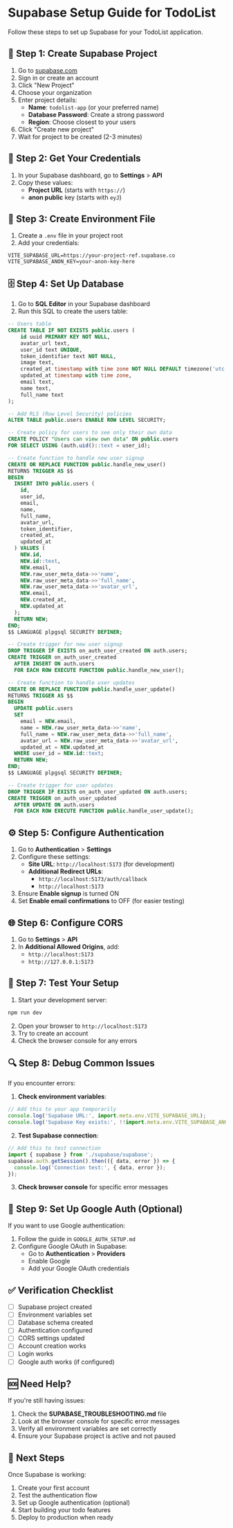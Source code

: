 # Supabase Setup Guide for TodoList

Follow these steps to set up Supabase for your TodoList application.

## 🚀 **Step 1: Create Supabase Project**

1. Go to [supabase.com](https://supabase.com)
2. Sign in or create an account
3. Click "New Project"
4. Choose your organization
5. Enter project details:
   - **Name**: `todolist-app` (or your preferred name)
   - **Database Password**: Create a strong password
   - **Region**: Choose closest to your users
6. Click "Create new project"
7. Wait for project to be created (2-3 minutes)

## 🔑 **Step 2: Get Your Credentials**

1. In your Supabase dashboard, go to **Settings** > **API**
2. Copy these values:
   - **Project URL** (starts with `https://`)
   - **anon public** key (starts with `eyJ`)

## 📝 **Step 3: Create Environment File**

1. Create a `.env` file in your project root
2. Add your credentials:
```env
VITE_SUPABASE_URL=https://your-project-ref.supabase.co
VITE_SUPABASE_ANON_KEY=your-anon-key-here
```

## 🗄️ **Step 4: Set Up Database**

1. Go to **SQL Editor** in your Supabase dashboard
2. Run this SQL to create the users table:
```sql
-- Users table
CREATE TABLE IF NOT EXISTS public.users (
    id uuid PRIMARY KEY NOT NULL,
    avatar_url text,
    user_id text UNIQUE,
    token_identifier text NOT NULL,
    image text,
    created_at timestamp with time zone NOT NULL DEFAULT timezone('utc'::text, now()),
    updated_at timestamp with time zone,
    email text,
    name text,
    full_name text
);

-- Add RLS (Row Level Security) policies
ALTER TABLE public.users ENABLE ROW LEVEL SECURITY;

-- Create policy for users to see only their own data
CREATE POLICY "Users can view own data" ON public.users
FOR SELECT USING (auth.uid()::text = user_id);

-- Create function to handle new user signup
CREATE OR REPLACE FUNCTION public.handle_new_user()
RETURNS TRIGGER AS $$
BEGIN
  INSERT INTO public.users (
    id,
    user_id,
    email,
    name,
    full_name,
    avatar_url,
    token_identifier,
    created_at,
    updated_at
  ) VALUES (
    NEW.id,
    NEW.id::text,
    NEW.email,
    NEW.raw_user_meta_data->>'name',
    NEW.raw_user_meta_data->>'full_name',
    NEW.raw_user_meta_data->>'avatar_url',
    NEW.email,
    NEW.created_at,
    NEW.updated_at
  );
  RETURN NEW;
END;
$$ LANGUAGE plpgsql SECURITY DEFINER;

-- Create trigger for new user signup
DROP TRIGGER IF EXISTS on_auth_user_created ON auth.users;
CREATE TRIGGER on_auth_user_created
  AFTER INSERT ON auth.users
  FOR EACH ROW EXECUTE FUNCTION public.handle_new_user();

-- Create function to handle user updates
CREATE OR REPLACE FUNCTION public.handle_user_update()
RETURNS TRIGGER AS $$
BEGIN
  UPDATE public.users
  SET
    email = NEW.email,
    name = NEW.raw_user_meta_data->>'name',
    full_name = NEW.raw_user_meta_data->>'full_name',
    avatar_url = NEW.raw_user_meta_data->>'avatar_url',
    updated_at = NEW.updated_at
  WHERE user_id = NEW.id::text;
  RETURN NEW;
END;
$$ LANGUAGE plpgsql SECURITY DEFINER;

-- Create trigger for user updates
DROP TRIGGER IF EXISTS on_auth_user_updated ON auth.users;
CREATE TRIGGER on_auth_user_updated
  AFTER UPDATE ON auth.users
  FOR EACH ROW EXECUTE FUNCTION public.handle_user_update();
```

## ⚙️ **Step 5: Configure Authentication**

1. Go to **Authentication** > **Settings**
2. Configure these settings:
   - **Site URL**: `http://localhost:5173` (for development)
   - **Additional Redirect URLs**: 
     - `http://localhost:5173/auth/callback`
     - `http://localhost:5173`
3. Ensure **Enable signup** is turned ON
4. Set **Enable email confirmations** to OFF (for easier testing)

## 🌐 **Step 6: Configure CORS**

1. Go to **Settings** > **API**
2. In **Additional Allowed Origins**, add:
   - `http://localhost:5173`
   - `http://127.0.0.1:5173`

## 🧪 **Step 7: Test Your Setup**

1. Start your development server:
```bash
npm run dev
```

2. Open your browser to `http://localhost:5173`
3. Try to create an account
4. Check the browser console for any errors

## 🔍 **Step 8: Debug Common Issues**

If you encounter errors:

1. **Check environment variables**:
```javascript
// Add this to your app temporarily
console.log('Supabase URL:', import.meta.env.VITE_SUPABASE_URL);
console.log('Supabase Key exists:', !!import.meta.env.VITE_SUPABASE_ANON_KEY);
```

2. **Test Supabase connection**:
```javascript
// Add this to test connection
import { supabase } from './supabase/supabase';
supabase.auth.getSession().then(({ data, error }) => {
  console.log('Connection test:', { data, error });
});
```

3. **Check browser console** for specific error messages

## 📱 **Step 9: Set Up Google Auth (Optional)**

If you want to use Google authentication:

1. Follow the guide in `GOOGLE_AUTH_SETUP.md`
2. Configure Google OAuth in Supabase:
   - Go to **Authentication** > **Providers**
   - Enable Google
   - Add your Google OAuth credentials

## ✅ **Verification Checklist**

- [ ] Supabase project created
- [ ] Environment variables set
- [ ] Database schema created
- [ ] Authentication configured
- [ ] CORS settings updated
- [ ] Account creation works
- [ ] Login works
- [ ] Google auth works (if configured)

## 🆘 **Need Help?**

If you're still having issues:

1. Check the **SUPABASE_TROUBLESHOOTING.md** file
2. Look at the browser console for specific error messages
3. Verify all environment variables are set correctly
4. Ensure your Supabase project is active and not paused

## 🚀 **Next Steps**

Once Supabase is working:

1. Create your first account
2. Test the authentication flow
3. Set up Google authentication (optional)
4. Start building your todo features
5. Deploy to production when ready 